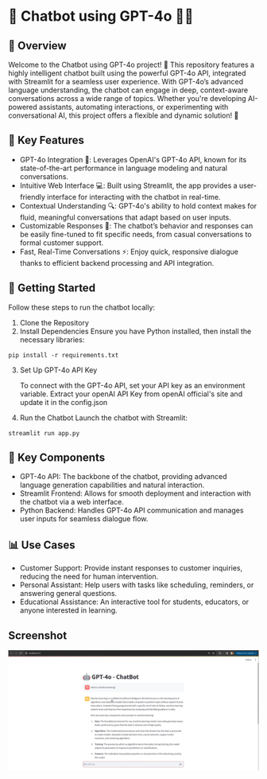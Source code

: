 # 🤖 Chatbot using GPT-4o 🧠💬
## 📄 Overview
Welcome to the Chatbot using GPT-4o project! 🚀 This repository features a highly intelligent chatbot built using the powerful GPT-4o API, integrated with Streamlit for a seamless user experience. With GPT-4o’s advanced language understanding, the chatbot can engage in deep, context-aware conversations across a wide range of topics. Whether you're developing AI-powered assistants, automating interactions, or experimenting with conversational AI, this project offers a flexible and dynamic solution! 🌟

## 🔑 Key Features
- GPT-4o Integration 🧠: Leverages OpenAI's GPT-4o API, known for its state-of-the-art performance in language modeling and natural conversations.
- Intuitive Web Interface 💻: Built using Streamlit, the app provides a user-friendly interface for interacting with the chatbot in real-time.
- Contextual Understanding 🔍: GPT-4o's ability to hold context makes for fluid, meaningful conversations that adapt based on user inputs.
- Customizable Responses 🎨: The chatbot’s behavior and responses can be easily fine-tuned to fit specific needs, from casual conversations to formal customer support.
- Fast, Real-Time Conversations ⚡: Enjoy quick, responsive dialogue thanks to efficient backend processing and API integration.
## 🚀 Getting Started
Follow these steps to run the chatbot locally:

1. Clone the Repository
2. Install Dependencies
Ensure you have Python installed, then install the necessary libraries:
```
pip install -r requirements.txt
```
3. Set Up GPT-4o API Key
   
   To connect with the GPT-4o API, set your API key as an environment variable. Extract your openAI API Key from openAI official's site and update it in the config.json

4. Run the Chatbot
Launch the chatbot with Streamlit:
```
streamlit run app.py
```
## 🎨 Key Components
- GPT-4o API: The backbone of the chatbot, providing advanced language generation capabilities and natural interaction.
- Streamlit Frontend: Allows for smooth deployment and interaction with the chatbot via a web interface.
- Python Backend: Handles GPT-4o API communication and manages user inputs for seamless dialogue flow.
## 📊 Use Cases
- Customer Support: Provide instant responses to customer inquiries, reducing the need for human intervention.
- Personal Assistant: Help users with tasks like scheduling, reminders, or answering general questions.
- Educational Assistance: An interactive tool for students, educators, or anyone interested in learning.
## Screenshot
![Chatscreen](chat1.png)
